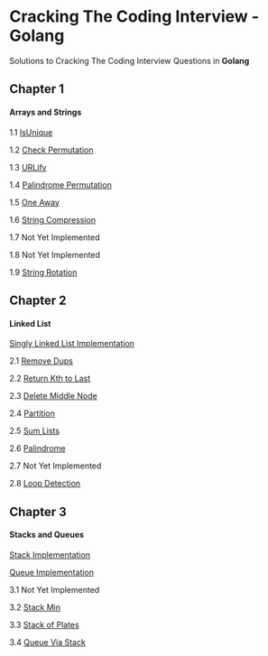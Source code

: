 # Cracking The Coding Interview - Golang
Solutions to Cracking The Coding Interview Questions in **Golang**

## Chapter 1
#### Arrays and Strings
1.1 [IsUnique](https://github.com/procrypt/CrackingTheCodingInterview-Golang/blob/master/Ch-1-Arrays-and-Strings/1.1-IsUnique/isUnique.go)

1.2 [Check Permutation](https://github.com/procrypt/CrackingTheCodingInterview-Golang/blob/master/Ch-1-Arrays-and-Strings/1.2-Check-Permutation/checkPermutation.go)

1.3 [URLify](https://github.com/procrypt/CrackingTheCodingInterview-Golang/blob/master/Ch-1-Arrays-and-Strings/1.3-URLify/URLify.go)

1.4 [Palindrome Permutation](https://github.com/procrypt/CrackingTheCodingInterview-Golang/blob/master/Ch-1-Arrays-and-Strings/1.4-Palindrome-Permutation/palindromePermutation.go)

1.5 [One Away](https://github.com/procrypt/CrackingTheCodingInterview-Golang/blob/master/Ch-1-Arrays-and-Strings/1.5-One-Away/oneAway.go)

1.6 [String Compression](https://github.com/procrypt/CrackingTheCodingInterview-Golang/blob/master/Ch-1-Arrays-and-Strings/1.6-String-Compression/stringCompression.go)

1.7 Not Yet Implemented 

1.8 Not Yet Implemented 

1.9 [String Rotation](https://github.com/procrypt/CrackingTheCodingInterview-Golang/blob/master/Ch-1-Arrays-and-Strings/1.9-String-Rotation/stringRotation.go)

## Chapter 2
#### Linked List
[Singly Linked List Implementation](https://github.com/procrypt/CrackingTheCodingInterview-Golang/blob/master/Ch-2-LinkedList/SinglyLinkedList/singlyLinkedList.go)

2.1 [Remove Dups](https://github.com/procrypt/CrackingTheCodingInterview-Golang/blob/master/Ch-2-LinkedList/2.1-Remove-Dups/removeDups.go)

2.2 [Return Kth to Last](https://github.com/procrypt/CrackingTheCodingInterview-Golang/blob/master/Ch-2-LinkedList/2.2-Return-Kth-to-Last/returnKthToLast.go)

2.3 [Delete Middle Node](https://github.com/procrypt/CrackingTheCodingInterview-Golang/blob/master/Ch-2-LinkedList/2.3-Delete-Middle-Node/deleteMiddleNode.go)

2.4 [Partition](https://github.com/procrypt/CrackingTheCodingInterview-Golang/blob/master/Ch-2-LinkedList/2.4-Partition/Partition.go)

2.5 [Sum Lists](https://github.com/procrypt/CrackingTheCodingInterview-Golang/blob/master/Ch-2-LinkedList/2.5-Sum-Lists/sumLists.go)

2.6 [Palindrome](https://github.com/procrypt/CrackingTheCodingInterview-Golang/blob/master/Ch-2-LinkedList/2.6-Palindrome/palindrome.go)

2.7 Not Yet Implemented

2.8 [Loop Detection](https://github.com/procrypt/CrackingTheCodingInterview-Golang/blob/master/Ch-2-LinkedList/2.8-Loop-Detection/loopDetection.go)

## Chapter 3
#### Stacks and Queues
[Stack Implementation](https://github.com/procrypt/CrackingTheCodingInterview-Golang/blob/master/Ch3-Stacks-and-Queues/Stack/stack.go)

[Queue Implementation](https://github.com/procrypt/CrackingTheCodingInterview-Golang/blob/master/Ch3-Stacks-and-Queues/Queue/queue.go)

3.1 Not Yet Implemented

3.2 [Stack Min](https://github.com/procrypt/CrackingTheCodingInterview-Golang/blob/master/Ch3-Stacks-and-Queues/3.2-Stack-Min/stackMin.go)

3.3 [Stack of Plates](https://github.com/procrypt/CrackingTheCodingInterview-Golang/blob/master/Ch3-Stacks-and-Queues/3.3-Stack-of-Plates/stackOfPlates.go)

3.4 [Queue Via Stack](https://github.com/procrypt/CrackingTheCodingInterview-Golang/blob/master/Ch3-Stacks-and-Queues/3.4-Queue-via-Stacks/queueViaStacks.go)
